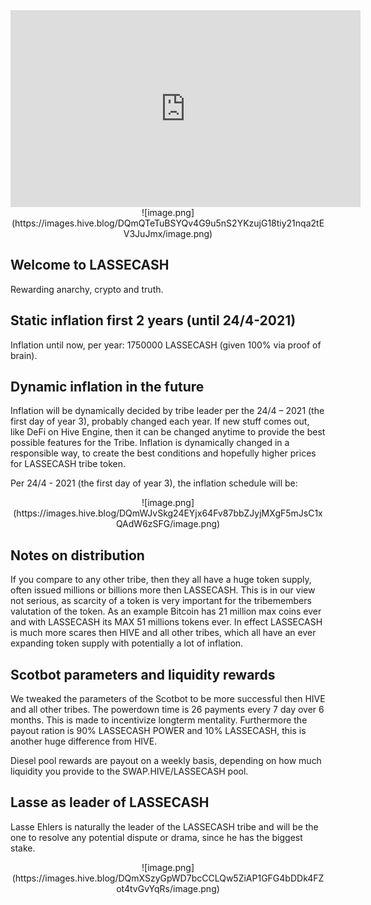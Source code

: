 <center><iframe width="560" height="315" src="https://www.youtube.com/embed/kdf3bAcHmSU" frameborder="0" allow="accelerometer; autoplay; clipboard-write; encrypted-media; gyroscope; picture-in-picture" allowfullscreen></iframe></center>

<center>![image.png](https://images.hive.blog/DQmQTeTuBSYQv4G9u5nS2YKzujG18tiy21nqa2tEV3JuJmx/image.png)</center>


Welcome to LASSECASH
-
Rewarding anarchy, crypto and truth.





Static inflation first 2 years (until 24/4-2021)
-
Inflation until now, per year: 1750000 LASSECASH (given 100% via proof of brain).

Dynamic inflation in the future
-
Inflation will be dynamically decided by tribe leader per the 24/4 – 2021 (the first day of year 3), probably changed each year. If new stuff comes out, like DeFi on Hive Engine, then it can be changed anytime to provide the best possible features for the Tribe. Inflation is dynamically changed in a responsible way, to create the best conditions and hopefully higher prices for LASSECASH tribe token.

Per 24/4 - 2021 (the first day of year 3), the inflation schedule will be:


<center>![image.png](https://images.hive.blog/DQmWJvSkg24EYjx64Fv87bbZJyjMXgF5mJsC1xQAdW6zSFG/image.png)</center>



Notes on distribution
-

If you compare to any other tribe, then they all have a huge token supply, often issued millions or billions more then LASSECASH. This is in our view not serious, as scarcity of a token is very important for the tribemembers valutation of the token. As an example Bitcoin has 21 million max coins ever and with LASSECASH its MAX 51 millions tokens ever. In effect LASSECASH is much more scares then HIVE and all other tribes, which all have an ever expanding token supply with potentially a lot of inflation.


Scotbot parameters and liquidity rewards
-
We tweaked the parameters of the Scotbot to be more successful then HIVE and all other tribes. The powerdown time is 26 payments every 7 day over 6 months. This is made to incentivize longterm mentality. Furthermore the payout ration is 90% LASSECASH POWER and 10% LASSECASH, this is another huge difference from HIVE.

Diesel pool rewards are payout on a weekly basis, depending on how much liquidity you provide to the SWAP.HIVE/LASSECASH pool.

Lasse as leader of LASSECASH
-
Lasse Ehlers is naturally the leader of the LASSECASH tribe and will be the one to resolve any potential dispute or drama, since he has the biggest stake.

<center>
![image.png](https://images.hive.blog/DQmXSzyGpWD7bcCCLQw5ZiAP1GFG4bDDk4FZot4tvGvYqRs/image.png)
</center>
